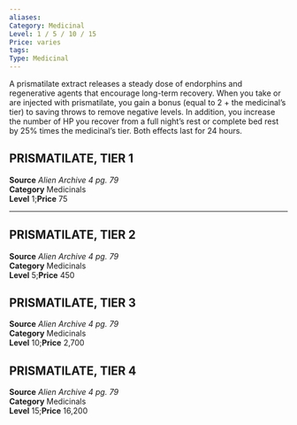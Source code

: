 ```yaml
---
aliases: 
Category: Medicinal
Level: 1 / 5 / 10 / 15
Price: varies 
tags: 
Type: Medicinal
---
```

A prismatilate extract releases a steady dose of endorphins and regenerative agents that encourage long-term recovery. When you take or are injected with prismatilate, you gain a bonus (equal to 2 + the medicinal’s tier) to saving throws to remove negative levels. In addition, you increase the number of HP you recover from a full night’s rest or complete bed rest by 25% times the medicinal’s tier. Both effects last for 24 hours.  

##  PRISMATILATE, TIER 1

**Source** _Alien Archive 4 pg. 79_  
**Category** Medicinals  
**Level** 1;**Price** 75

---

##  PRISMATILATE, TIER 2

**Source** _Alien Archive 4 pg. 79_  
**Category** Medicinals  
**Level** 5;**Price** 450

##  PRISMATILATE, TIER 3

**Source** _Alien Archive 4 pg. 79_  
**Category** Medicinals  
**Level** 10;**Price** 2,700

##  PRISMATILATE, TIER 4

**Source** _Alien Archive 4 pg. 79_  
**Category** Medicinals  
**Level** 15;**Price** 16,200
